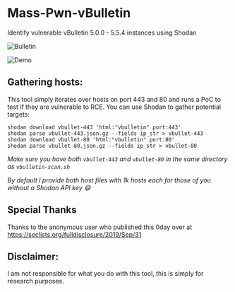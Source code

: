 # Mass-Pwn-vBulletin
Identify vulnerable vBulletin 5.0.0 - 5.5.4 instances using Shodan

![Bulletin](https://raw.githubusercontent.com/Frint0/mass-pwn-vbulletin/master/vbulletin.png)

![Demo](https://raw.githubusercontent.com/Frint0/mass-pwn-vbulletin/master/demo-cli.png)

## Gathering hosts:

This tool simply iterates over hosts on port 443 and 80 and runs a PoC to test if they are vulnerable to RCE. You can use Shodan to gather potential targets:

```
shodan download vbullet-443 'html:"vbulletin" port:443'
shodan parse vbullet-443.json.gz --fields ip_str > vbullet-443
shodan download vbullet-80 'html:"vbulletin" port:80'
shodan parse vbullet-80.json.gz --fields ip_str > vbullet-80
```

*Make sure you have both `vbullet-443` and `vbullet-80` in the same directory as `vbulletin-scan.sh`*

*By default I provide both host files with 1k hosts each for those of you without a Shodan API key 😄*


## Special Thanks

Thanks to the anonymous user who published this 0day over at https://seclists.org/fulldisclosure/2019/Sep/31

## Disclaimer:

I am not responsible for what you do with this tool, this is simply for research purposes.
